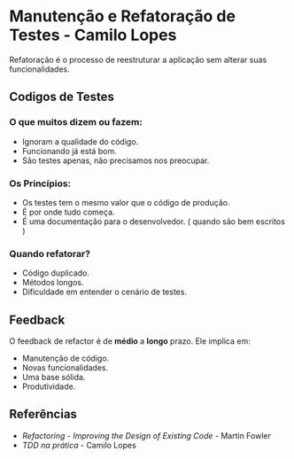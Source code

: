 # Manutenção e Refatoração de Testes - Camilo Lopes

Refatoração é o processo de reestruturar a aplicação sem alterar
suas funcionalidades.

## Codigos de Testes

### O que muitos dizem ou fazem:
- Ignoram a qualidade do código.
- Funcionando já está bom.
- São testes apenas, não precisamos nos preocupar.

### Os Princípios:
- Os testes tem o mesmo valor que o código de produção.
- É por onde tudo começa.
- É uma documentação para o desenvolvedor. ( quando são bem escritos )

### Quando refatorar?
- Código duplicado.
- Métodos longos.
- Dificuldade em entender o cenário de testes.

## Feedback
O feedback de refactor é de **médio** a **longo** prazo. Ele implica em:
- Manutenção de código.
- Novas funcionalidades.
- Uma base sólida.
- Produtividade.


## Referências
- *Refactoring - Improving the Design of Existing Code* - Martin Fowler
- *TDD na prática* - Camilo Lopes
